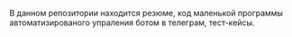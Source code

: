 В данном репозитории находится резюме, код маленькой программы автоматизированого упраления ботом в телеграм, тест-кейсы.
